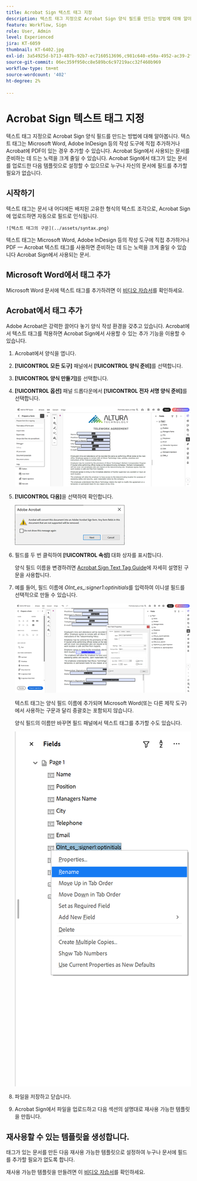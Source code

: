 ```yaml
---
title: Acrobat Sign 텍스트 태그 지정
description: 텍스트 태그 지정으로 Acrobat Sign 양식 필드를 만드는 방법에 대해 알아봅니다.
feature: Workflow, Sign
role: User, Admin
level: Experienced
jira: KT-6059
thumbnail: KT-6402.jpg
exl-id: 3a54925d-b713-487b-92b7-ec7160513696,c981c640-e50a-4952-ac39-2f90d6d0cf08
source-git-commit: 06ec359f950cc8e589bc6c97219acc32f460b969
workflow-type: tm+mt
source-wordcount: '402'
ht-degree: 2%

---
```


# Acrobat Sign 텍스트 태그 지정

텍스트 태그 지정으로 Acrobat Sign 양식 필드를 만드는 방법에 대해 알아봅니다. 텍스트 태그는 Microsoft Word, Adobe InDesign 등의 작성 도구에 직접 추가하거나 Acrobat에 PDF이 있는 경우 추가할 수 있습니다. Acrobat Sign에서 사용되는 문서를 준비하는 데 드는 노력을 크게 줄일 수 있습니다. Acrobat Sign에서 태그가 있는 문서를 업로드한 다음 템플릿으로 설정할 수 있으므로 누구나 자신의 문서에 필드를 추가할 필요가 없습니다.

## 시작하기

텍스트 태그는 문서 내 어디에든 배치된 고유한 형식의 텍스트 조각으로,
Acrobat Sign에 업로드하면 자동으로 필드로 인식됩니다.

    ![텍스트 태그의 구문](../assets/syntax.png)

텍스트 태그는 Microsoft Word, Adobe InDesign 등의 작성 도구에 직접 추가하거나
PDF — Acrobat 텍스트 태그를 사용하면 준비하는 데 드는 노력을 크게 줄일 수 있습니다
Acrobat Sign에서 사용되는 문서.

## Microsoft Word에서 태그 추가

Microsoft Word 문서에 텍스트 태그를 추가하려면 이 [비디오 자습서](text-tagging-word.md)를 확인하세요.

## Acrobat에서 태그 추가

Adobe Acrobat은 강력한 끌어다 놓기 양식 작성 환경을 갖추고 있습니다. Acrobat에서 텍스트 태그를 적용하면 Acrobat Sign에서 사용할 수 있는 추가 기능을 이용할 수 있습니다.

1. Acrobat에서 양식을 엽니다.

1. **[!UICONTROL 모든 도구]** 패널에서 **[!UICONTROL 양식 준비]**&#x200B;를 선택합니다.

1. **[!UICONTROL 양식 만들기]**&#x200B;를 선택합니다.

1. **[!UICONTROL 옵션]** 패널 드롭다운에서 **[!UICONTROL 전자 서명 양식 준비]**&#x200B;를 선택합니다.

   ![전자 서명 양식 준비](../assets/tag-prepare-e-signing.png)

1. **[!UICONTROL 다음]**&#x200B;을 선택하여 확인합니다.

   ![필드 변환 확인](../assets/tag-confirm.png)

1. 필드를 두 번 클릭하여 **[!UICONTROL 속성]** 대화 상자를 표시합니다.

   양식 필드 이름을 변경하려면 [Acrobat Sign Text Tag Guide](https://helpx.adobe.com/kr/sign/using/text-tag.html)에 자세히 설명된 구문을 사용합니다.

1. 예를 들어, 필드 이름에 *OInt_es_:signer1:optinitials*&#x200B;를 입력하여 이니셜 필드를 선택적으로 만들 수 있습니다.

   ![필드 이름 변경](../assets/tag-opt-initials.png)

   텍스트 태그는 양식 필드 이름에 추가되며 Microsoft Word(또는 다른 제작 도구)에서 사용하는 구문과 달리 중괄호는 포함되지 않습니다.

   양식 필드의 이름만 바꾸면 필드 패널에서 텍스트 태그를 추가할 수도 있습니다.

   ![필드 패널에서 이름 바꾸기](../assets/tag-rename.png)

1. 파일을 저장하고 닫습니다.

1. Acrobat Sign에서 파일을 업로드하고 다음 섹션의 설명대로 재사용 가능한 템플릿을 만듭니다.

## 재사용할 수 있는 템플릿을 생성합니다.

태그가 있는 문서를 만든 다음 재사용 가능한 템플릿으로 설정하여 누구나 문서에 필드를 추가할 필요가 없도록 합니다.

재사용 가능한 템플릿을 만들려면 이 [비디오 자습서](../sign-advanced-users/create-a-template.md)를 확인하세요.
